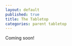 ```yaml
---
layout: default
published: true
title: The Tabletop
categories: parent tabletop
---
```


Coming soon!